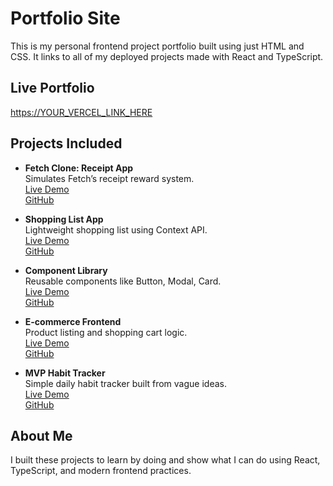# Portfolio Site

This is my personal frontend project portfolio built using just HTML and CSS. It links to all of my deployed projects made with React and TypeScript.

## Live Portfolio

[https://YOUR_VERCEL_LINK_HERE](https://YOUR_VERCEL_LINK_HERE)

## Projects Included

- **Fetch Clone: Receipt App**  
  Simulates Fetch’s receipt reward system.  
  [Live Demo](https://fetch-clone-receipt-app.vercel.app/)  
  [GitHub](https://github.com/jbloch100/fetch-clone-receipt-app)

- **Shopping List App**  
  Lightweight shopping list using Context API.  
  [Live Demo](https://shopping-list-app-woad.vercel.app/)  
  [GitHub](https://github.com/jbloch100/shopping-list-app)

- **Component Library**  
  Reusable components like Button, Modal, Card.  
  [Live Demo](https://component-library-orcin-beta.vercel.app/)  
  [GitHub](https://github.com/jbloch100/component-library)

- **E-commerce Frontend**  
  Product listing and shopping cart logic.  
  [Live Demo](https://ecommerce-frontend-ten-lovat.vercel.app/)  
  [GitHub](https://github.com/jbloch100/ecommerce-frontend)

- **MVP Habit Tracker**  
  Simple daily habit tracker built from vague ideas.  
  [Live Demo](https://mvp-habit-tracker.vercel.app/)  
  [GitHub](https://github.com/jbloch100/mvp-habit-tracker)

## About Me

I built these projects to learn by doing and show what I can do using React, TypeScript, and modern frontend practices.

